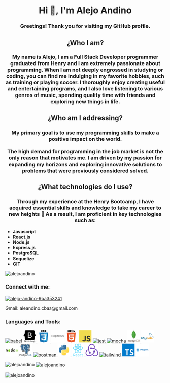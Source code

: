 <h1 align="center">Hi 👋, I'm Alejo Andino</h1>
<h3 align="center">Greetings! Thank you for visiting my GitHub profile.</h3>
<h2 align="center">¿Who I am?</h2>
<h3 align="center">My name is Alejo, I am a Full Stack Developer programmer graduated from Henry and I am extremely passionate about programming. When I am not deeply engrossed in studying or coding, you can find me indulging in my favorite hobbies, such as training or playing soccer. I thoroughly enjoy creating useful and entertaining programs, and I also love listening to various genres of music, spending quality time with friends and exploring new things in life.</h3>
<h2 align="center">¿Who am I addressing?</h2>
<h3 align="center">My primary goal is to use my programming skills to make a positive impact on the world. <br> <br> The high demand for programming in the job market is not the only reason that motivates me. I am driven by my passion for expanding my horizons and exploring innovative solutions to problems that were previously considered solved.</h3>
<h2 align="center">¿What technologies do I use?</h2>
<h3 align="center">Through my experience at the Henry Bootcamp, I have acquired essential skills and knowledge to take my career to new heights 🚀 As a result, I am proficient in key technologies such as:</h3>
<ul>
  <li><strong>Javascript</strong></li>
  <li><strong>React.js</strong></li>
  <li><strong>Node.js</strong></li>
  <li><strong>Express.js</strong></li>
  <li><strong>PostgreSQL</strong></li>
  <li><strong>Sequelize</strong></li>
  <li><strong>GIT</strong></li>
 </ul>


<p align="left"> <img src="https://komarev.com/ghpvc/?username=alejoandino&label=Profile%20views&color=0e75b6&style=flat" alt="alejoandino" /> </p>

<h3 align="left">Connect with me:</h3>
<p align="left">
<a href="https://linkedin.com/in/alejo-andino-9ba353241" target="blank"><img align="center" src="https://raw.githubusercontent.com/rahuldkjain/github-profile-readme-generator/master/src/images/icons/Social/linked-in-alt.svg" alt="alejo-andino-9ba353241" height="30" width="40" /></a>
</p>
<p>Gmail: aleandino.cbaa@gmail.com</p>

<h3 align="left">Languages and Tools:</h3>
<p align="left"> <a href="https://babeljs.io/" target="_blank" rel="noreferrer"> <img src="https://www.vectorlogo.zone/logos/babeljs/babeljs-icon.svg" alt="babel" width="40" height="40"/> </a> <a href="https://getbootstrap.com" target="_blank" rel="noreferrer"> <img src="https://raw.githubusercontent.com/devicons/devicon/master/icons/bootstrap/bootstrap-plain-wordmark.svg" alt="bootstrap" width="40" height="40"/> </a> <a href="https://www.w3schools.com/css/" target="_blank" rel="noreferrer"> <img src="https://raw.githubusercontent.com/devicons/devicon/master/icons/css3/css3-original-wordmark.svg" alt="css3" width="40" height="40"/> </a> <a href="https://expressjs.com" target="_blank" rel="noreferrer"> <img src="https://raw.githubusercontent.com/devicons/devicon/master/icons/express/express-original-wordmark.svg" alt="express" width="40" height="40"/> </a> <a href="https://www.w3.org/html/" target="_blank" rel="noreferrer"> <img src="https://raw.githubusercontent.com/devicons/devicon/master/icons/html5/html5-original-wordmark.svg" alt="html5" width="40" height="40"/> </a> <a href="https://developer.mozilla.org/en-US/docs/Web/JavaScript" target="_blank" rel="noreferrer"> <img src="https://raw.githubusercontent.com/devicons/devicon/master/icons/javascript/javascript-original.svg" alt="javascript" width="40" height="40"/> </a> <a href="https://jestjs.io" target="_blank" rel="noreferrer"> <img src="https://www.vectorlogo.zone/logos/jestjsio/jestjsio-icon.svg" alt="jest" width="40" height="40"/> </a> <a href="https://mochajs.org" target="_blank" rel="noreferrer"> <img src="https://www.vectorlogo.zone/logos/mochajs/mochajs-icon.svg" alt="mocha" width="40" height="40"/> </a> <a href="https://www.mongodb.com/" target="_blank" rel="noreferrer"> <img src="https://raw.githubusercontent.com/devicons/devicon/master/icons/mongodb/mongodb-original-wordmark.svg" alt="mongodb" width="40" height="40"/> </a> <a href="https://www.mysql.com/" target="_blank" rel="noreferrer"> <img src="https://raw.githubusercontent.com/devicons/devicon/master/icons/mysql/mysql-original-wordmark.svg" alt="mysql" width="40" height="40"/> </a> <a href="https://nodejs.org" target="_blank" rel="noreferrer"> <img src="https://raw.githubusercontent.com/devicons/devicon/master/icons/nodejs/nodejs-original-wordmark.svg" alt="nodejs" width="40" height="40"/> </a> <a href="https://www.postgresql.org" target="_blank" rel="noreferrer"> <img src="https://raw.githubusercontent.com/devicons/devicon/master/icons/postgresql/postgresql-original-wordmark.svg" alt="postgresql" width="40" height="40"/> </a> <a href="https://postman.com" target="_blank" rel="noreferrer"> <img src="https://www.vectorlogo.zone/logos/getpostman/getpostman-icon.svg" alt="postman" width="40" height="40"/> </a> <a href="https://www.python.org" target="_blank" rel="noreferrer"> <img src="https://raw.githubusercontent.com/devicons/devicon/master/icons/python/python-original.svg" alt="python" width="40" height="40"/> </a> <a href="https://reactjs.org/" target="_blank" rel="noreferrer"> <img src="https://raw.githubusercontent.com/devicons/devicon/master/icons/react/react-original-wordmark.svg" alt="react" width="40" height="40"/> </a> <a href="https://redux.js.org" target="_blank" rel="noreferrer"> <img src="https://raw.githubusercontent.com/devicons/devicon/master/icons/redux/redux-original.svg" alt="redux" width="40" height="40"/> </a> <a href="https://tailwindcss.com/" target="_blank" rel="noreferrer"> <img src="https://www.vectorlogo.zone/logos/tailwindcss/tailwindcss-icon.svg" alt="tailwind" width="40" height="40"/> </a> <a href="https://www.typescriptlang.org/" target="_blank" rel="noreferrer"> <img src="https://raw.githubusercontent.com/devicons/devicon/master/icons/typescript/typescript-original.svg" alt="typescript" width="40" height="40"/> </a> <a href="https://webpack.js.org" target="_blank" rel="noreferrer"> <img src="https://raw.githubusercontent.com/devicons/devicon/d00d0969292a6569d45b06d3f350f463a0107b0d/icons/webpack/webpack-original-wordmark.svg" alt="webpack" width="40" height="40"/> </a> </p>

<p><img align="left" src="https://github-readme-stats.vercel.app/api/top-langs?username=alejoandino&show_icons=true&locale=en&layout=compact" alt="alejoandino" /></p>

<p>&nbsp;<img align="center" src="https://github-readme-stats.vercel.app/api?username=alejoandino&show_icons=true&locale=en" alt="alejoandino" /></p>

<p><img align="center" src="https://github-readme-streak-stats.herokuapp.com/?user=alejoandino&" alt="alejoandino" /></p>
